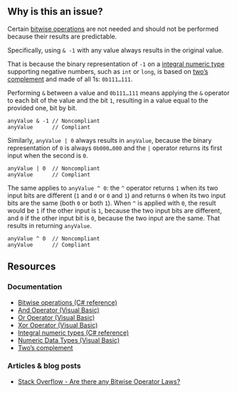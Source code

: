 ## Why is this an issue?

Certain [bitwise operations](https://learn.microsoft.com/en-us/dotnet/csharp/language-reference/operators/bitwise-and-shift-operators)
are not needed and should not be performed because their results are predictable.

Specifically, using `& -1` with any value always results in the original value.

That is because the binary representation of `-1` on a [integral numeric type](https://learn.microsoft.com/en-us/dotnet/csharp/language-reference/builtin-types/integral-numeric-types) supporting
negative numbers, such as `int` or `long`, is based on [two’s
complement](https://en.wikipedia.org/wiki/Two%27s_complement) and made of all 1s: `0b111…​111`.

Performing `&` between a value and `0b111…​111` means applying the `&` operator to each bit of the value
and the bit `1`, resulting in a value equal to the provided one, bit by bit.

    anyValue & -1 // Noncompliant
    anyValue      // Compliant

Similarly, `anyValue | 0` always results in `anyValue`, because the binary representation of `0` is always
`0b000…​000` and the `|` operator returns its first input when the second is `0`.

    anyValue | 0  // Noncompliant
    anyValue      // Compliant

The same applies to `anyValue ^ 0`: the `^` operator returns `1` when its two input bits are different
(`1` and `0` or `0` and `1`) and returns `0` when its two input bits are the same (both
`0` or both `1`). When `^` is applied with `0`, the result would be `1` if the other input is
`1`, because the two input bits are different, and `0` if the other input bit is `0`, because the two input are the
same. That results in returning `anyValue`.

    anyValue ^ 0  // Noncompliant
    anyValue      // Compliant

## Resources

### Documentation

- [Bitwise operations (C#
  reference)](https://learn.microsoft.com/en-us/dotnet/csharp/language-reference/operators/bitwise-and-shift-operators)
- [And Operator (Visual Basic)](https://learn.microsoft.com/en-us/dotnet/visual-basic/language-reference/operators/and-operator)
- [Or Operator (Visual Basic)](https://learn.microsoft.com/en-us/dotnet/visual-basic/language-reference/operators/or-operator)
- [Xor Operator (Visual Basic)](https://learn.microsoft.com/en-us/dotnet/visual-basic/language-reference/operators/xor-operator)
- [Integral numeric types (C#
  reference)](https://learn.microsoft.com/en-us/dotnet/csharp/language-reference/builtin-types/integral-numeric-types)
- [Numeric Data
  Types (Visual Basic)](https://learn.microsoft.com/en-us/dotnet/visual-basic/programming-guide/language-features/data-types/numeric-data-types)
- [Two’s complement](https://en.wikipedia.org/wiki/Two%27s_complement)

### Articles & blog posts

- [Stack Overflow - Are there any Bitwise Operator
  Laws?](https://stackoverflow.com/questions/12764670/are-there-any-bitwise-operator-laws)